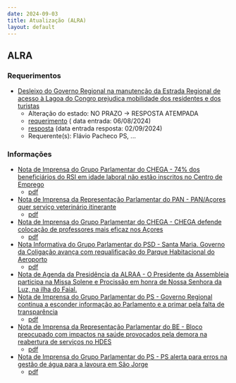 ```yaml
---
date: 2024-09-03
title: Atualização (ALRA)
layout: default
---
```

## ALRA

### Requerimentos

* [Desleixo do Governo Regional na manutenção da Estrada Regional de acesso à Lagoa do Congro prejudica mobilidade dos residentes e dos turistas](http://base.alra.pt:82/4DACTION/w_pesquisa_registo/4/8457)
  * Alteração do estado: NO PRAZO → RESPOSTA ATEMPADA
  * [requerimento](http://base.alra.pt:82/Doc_Req/XIIIreque119.pdf) ( data entrada: 06/08/2024)
  * [resposta](http://base.alra.pt:82/Doc_Req/XIIIrequeresp119.pdf) (data entrada resposta: 02/09/2024)
  * Requerente(s): Flávio Pacheco PS, ...

### Informações

* [Nota de Imprensa do Grupo Parlamentar do CHEGA - 74% dos beneficiários do RSI em idade laboral não estão inscritos no Centro de Emprego](http://base.alra.pt:82/4DACTION/w_pesquisa_registo/8/20129)
  * [pdf](http://base.alra.pt:82/Doc_Noticias/NI20129.pdf)
* [Nota de Imprensa da Representação Parlamentar do PAN - PAN/Açores quer serviço veterinário itinerante](http://base.alra.pt:82/4DACTION/w_pesquisa_registo/8/20130)
  * [pdf](http://base.alra.pt:82/Doc_Noticias/NI20130.pdf)
* [Nota de Imprensa do Grupo Parlamentar do CHEGA - CHEGA defende colocação de professores mais eficaz nos Açores](http://base.alra.pt:82/4DACTION/w_pesquisa_registo/8/20131)
  * [pdf](http://base.alra.pt:82/Doc_Noticias/NI20131.pdf)
* [Nota Informativa do Grupo Parlamentar do PSD - Santa Maria. Governo da Coligação avança com requalificação do Parque Habitacional do Aeroporto](http://base.alra.pt:82/4DACTION/w_pesquisa_registo/8/20132)
  * [pdf](http://base.alra.pt:82/Doc_Noticias/NI20132.pdf)
* [Nota de Agenda da Presidência da ALRAA - O Presidente da Assembleia participa na Missa Solene e Procissão em honra de Nossa Senhora da Luz, na ilha do Faial.](http://base.alra.pt:82/4DACTION/w_pesquisa_registo/8/20133)
* [Nota de Imprensa do Grupo Parlamentar do PS - Governo Regional continua a esconder informação ao Parlamento e a primar pela falta de transparência](http://base.alra.pt:82/4DACTION/w_pesquisa_registo/8/20135)
  * [pdf](http://base.alra.pt:82/Doc_Noticias/NI20135.pdf)
* [Nota de Imprensa da Representação Parlamentar do BE - Bloco preocupado com impactos na saúde provocados pela demora na reabertura de serviços no HDES](http://base.alra.pt:82/4DACTION/w_pesquisa_registo/8/20136)
  * [pdf](http://base.alra.pt:82/Doc_Noticias/NI20136.pdf)
* [Nota de Imprensa do Grupo Parlamentar do PS - PS alerta para erros na gestão de água para a lavoura em São Jorge](http://base.alra.pt:82/4DACTION/w_pesquisa_registo/8/20137)
  * [pdf](http://base.alra.pt:82/Doc_Noticias/NI20137.pdf)
